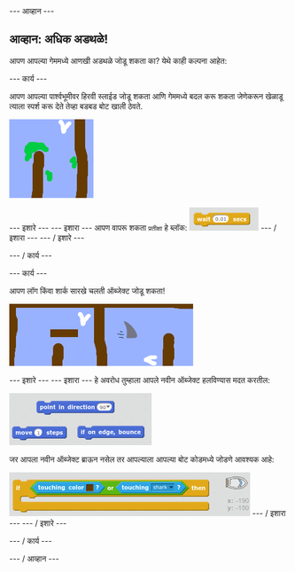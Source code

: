 \--- आव्हान \---

## आव्हान: अधिक अडथळे!

आपण आपल्या गेममध्ये आणखी अडथळे जोडू शकता का? येथे काही कल्पना आहेत:

\--- कार्य \---

आपण आपल्या पार्श्वभूमीवर हिरवी स्लाईड जोडू शकता आणि गेममध्ये बदल करू शकता जेणेकरून खेळाडू त्याला स्पर्श करू देते तेव्हा बडबड बोट खाली ठेवते.

![स्क्रीनशॉट](images/boat-algae.png)

\--- इशारे \--- \--- इशारा \--- आपण वापरू शकता `प्रतीक्षा` हे ब्लॉक: ![screenshot](images/boat-slime-blocks.png) \--- / इशारा \--- \--- / इशारे \---

\--- / कार्य \---

\--- कार्य \---

आपण लॉग किंवा शार्क सारखे चलती ऑब्जेक्ट जोडू शकता!

![स्क्रीनशॉट](images/boat-obstacles.png)

\--- इशारे \--- \--- इशारा \--- हे अवरोध तुम्हाला आपले नवीन ऑब्जेक्ट हलविण्यास मदत करतील:

![स्क्रीनशॉट](images/boat-moving-blocks.png)

जर आपला नवीन ऑब्जेक्ट ब्राऊन नसेल तर आपल्याला आपल्या बोट कोडमध्ये जोडणे आवश्यक आहे:

![स्क्रीनशॉट](images/boat-moving-blocks2.png) \--- / इशारा \--- \--- / इशारे \---

\--- / कार्य \---

\--- / आव्हान \---